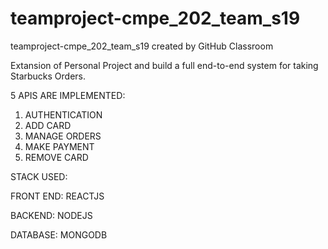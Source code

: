 # teamproject-cmpe_202_team_s19
teamproject-cmpe_202_team_s19 created by GitHub Classroom

Extansion of  Personal Project and build a full end-to-end system for taking Starbucks Orders. 


5 APIS ARE IMPLEMENTED:

1. AUTHENTICATION
2. ADD CARD
3. MANAGE ORDERS
4. MAKE PAYMENT
5. REMOVE CARD


 STACK USED:

FRONT END: REACTJS

BACKEND: NODEJS

DATABASE: MONGODB
